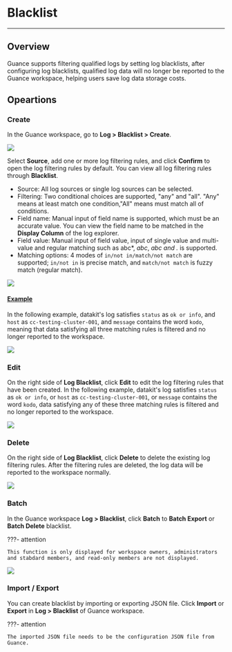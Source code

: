 # Blacklist
---

## Overview

Guance supports filtering qualified logs by setting log blacklists, after configuring log blacklists, qualified log data will no longer be reported to the Guance workspace, helping users save log data storage costs.

## Opeartions

### Create 

In the Guance workspace, go to **Log > Blacklist > Create**.

![](img/log-blacklist-en-1.png)

Select **Source**, add one or more log filtering rules, and click **Confirm** to open the log filtering rules by default. You can view all log filtering rules through **Blacklist**. 
 
- Source: All log sources or single log sources can be selected.     
- Filtering: Two conditional choices are supported, "any" and "all". "Any" means at least match one condition,"All" means must match all of conditions.    
- Field name: Manual input of field name is supported, which must be an accurate value. You can view the field name to be matched in the **Display Column** of the log explorer.    
- Field value: Manual input of field value, input of single value and multi-value and regular matching such as abc*, *abc*, *abc and .* is supported.    
- Matching options: 4 modes of `in/not in/match/not match` are supported; `in/not in` is precise match, and `match/not match` is fuzzy match (regular match).     


![](img/log-blacklist-en-2.png)

#### <u>Example</u>

In the following example, datakit's log satisfies `status` as `ok or info`, and `host` as `cc-testing-cluster-001`, and `message` contains the word `kodo`, meaning that data satisfying all three matching rules is filtered and no longer reported to the workspace.

![](img/log-blacklist-en-3.png)

### Edit

On the right side of **Log Blacklist**, click **Edit** to edit the log filtering rules that have been created. In the following example, datakit's log satisfies `status` as `ok or info`, or `host` as `cc-testing-cluster-001`, or `message` contains the word `kodo`, data satisfying any of these three matching rules is filtered and no longer reported to the workspace.

![](img/log-blacklist-en-3.png)

### Delete

On the right side of **Log Blacklist**, click **Delete** to delete the existing log filtering rules. After the filtering rules are deleted, the log data will be reported to the workspace normally.

![](img/log-blacklist-en-4.png)

### Batch

In the Guance workspace **Log > Blacklist**, click **Batch** to **Batch Export** or **Batch Delete** blacklist.

???- attention

    This function is only displayed for workspace owners, administrators and stabdard members, and read-only members are not displayed.

![](img/log-blacklist-en-5.png)

### Import / Export

You can create blacklist by importing or exporting JSON file. Click **Import** or **Export** in **Log > Blacklist** of Guance workspace.

???- attention

    The imported JSON file needs to be the configuration JSON file from Guance.

